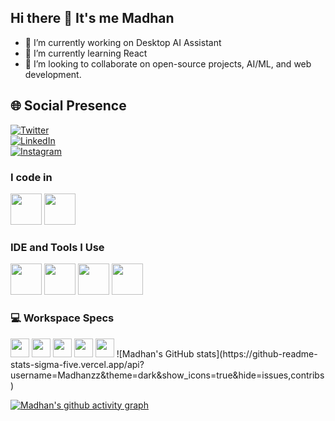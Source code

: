 ## Hi there 👋 It's me Madhan

- 🔭 I’m currently working on Desktop AI Assistant  
- 🌱 I’m currently learning React  
- 👯 I’m looking to collaborate on open-source projects, AI/ML, and web development.  

## 🌐 Social Presence  
[![Twitter](https://img.shields.io/badge/Twitter-1DA1F2?style=for-the-badge&logo=twitter&logoColor=white)](https://twitter.com/madhan_v1/)  
[![LinkedIn](https://img.shields.io/badge/LinkedIn-0077B5?style=for-the-badge&logo=linkedin&logoColor=white)](https://www.linkedin.com/in/madhanzz/)  
[![Instagram](https://img.shields.io/badge/Instagram-d62976?style=for-the-badge&logo=instagram&logoColor=white)](https://www.instagram.com/madhan_v1/)  

### I code in
<img height="50" width="50" src="https://img.icons8.com/color/48/000000/python.png" /> <img height="50" width="50" src="https://img.icons8.com/color/48/000000/c-programming.png" />
### IDE and Tools I Use
<img height="50" width="50" src="https://img.icons8.com/color/48/000000/visual-studio-code-2019.png"/> <img height="50" width="50" src="https://img.icons8.com/color/48/000000/pycharm.png"/>  <img height="50" width="50" src="https://img.icons8.com/dusk/64/000000/anaconda.png"/> <img height="50" src="https://img.icons8.com/officel/480/null/java-eclipse.png"/> 
### 💻 Workspace Specs  
<img height="30" src="https://img.shields.io/badge/Windows-10-0078D6?style=for-the-badge&logo=windows&logoColor=white"/>
<img height="30" src="https://img.shields.io/badge/Intel-Core_i3_11th_Gen-0071C5?style=for-the-badge&logo=intel&logoColor=white"/>
<img height="30" src="https://img.shields.io/badge/RAM-8GB-DDC200?style=for-the-badge&logoColor=white"/>
<img height="30" src="https://img.shields.io/badge/GPU-Intel_UHD_Graphics-76B900?style=for-the-badge&logo=intel&logoColor=white"/>
<img height="30" src="https://img.shields.io/badge/Storage-512GB_SSD-EC4D37?style=for-the-badge&logoColor=white"/>
![Madhan's GitHub stats](https://github-readme-stats-sigma-five.vercel.app/api?username=Madhanzz&theme=dark&show_icons=true&hide=issues,contribs)


[![Madhan's github activity graph](https://github-readme-activity-graph.vercel.app/graph?username=Madhanzz&theme=github&area=true&hide_border=true)](https://github.com/ashutosh00710/github-readme-activity-graph)
